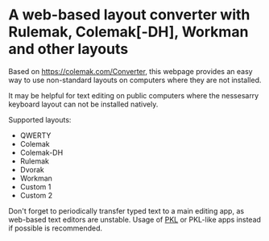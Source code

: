 # A web-based layout converter with Rulemak, Colemak[-DH], Workman and other layouts

Based on https://colemak.com/Converter, this webpage provides an easy way to use non-standard layouts on computers where they are not installed.

It may be helpful for text editing on public computers where the nessesarry keyboard layout can not be installed natively.

Supported layouts:

* QWERTY
* Colemak
* Colemak-DH
* Rulemak
* Dvorak
* Workman
* Custom 1
* Custom 2

Don't forget to periodically transfer typed text to a main editing app, as web-based text editors are unstable. Usage of [PKL](https://sourceforge.net/projects/pkl/) or PKL-like apps instead if possible is recommended.

